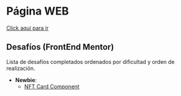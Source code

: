 # Página WEB

[Click aquí para ir](https://GianK128.github.io)

## Desafíos (FrontEnd Mentor)

Lista de desafíos completados ordenados por dificultad y orden de realización.

- **Newbie**:
    - [NFT Card Component](./FEMChallenges/Newbie/NFT-Preview/)